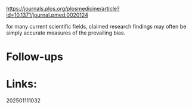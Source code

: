 https://journals.plos.org/plosmedicine/article?id=10.1371/journal.pmed.0020124



for many current scientific fields, claimed research findings may often be simply accurate measures of the prevailing bias.

# Follow-ups


# Links: 



202501111032
